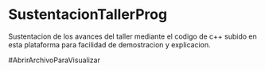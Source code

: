 # SustentacionTallerProg

Sustentacion de los avances del taller mediante el codigo de c++ subido en esta plataforma para facilidad de demostracion y explicacion.


#AbrirArchivoParaVisualizar
